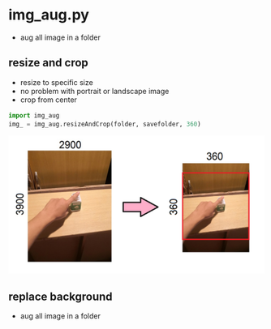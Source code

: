 # img_aug.py
* aug all image in a folder

## resize and crop
* resize to specific size
* no problem with portrait or landscape image
* crop from center
```python
import img_aug
img_ = img_aug.resizeAndCrop(folder, savefolder, 360)
```
![alt text](https://github.com/s0ngkran/server/blob/master/image_augment/ex_img_augment.png)

## replace background
* aug all image in a folder
